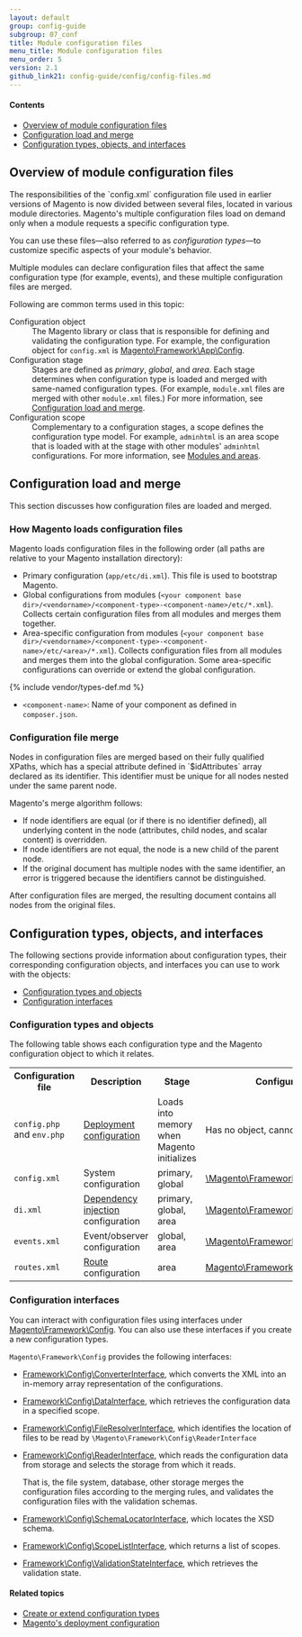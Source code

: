 ```yaml
---
layout: default
group: config-guide
subgroup: 07_conf
title: Module configuration files
menu_title: Module configuration files
menu_order: 5
version: 2.1
github_link21: config-guide/config/config-files.md
---
```



#### Contents

*  <a href="#config-files-overview">Overview of module configuration files</a>
*  <a href="#config-files-loadmerge">Configuration load and merge</a>
*  <a href="#config-files-classes">Configuration types, objects, and interfaces</a>

<h2 id="config-files-overview">Overview of module configuration files</h2>
The responsibilities of the `config.xml` configuration file used in earlier versions of Magento is now divided between several files, located in various module directories. Magento's multiple configuration files load on demand only when a module requests a specific configuration type.

You can use these files&mdash;also referred to as *configuration types*&mdash;to customize specific aspects of your module's behavior.

Multiple modules can declare configuration files that affect the same configuration type (for example, events), and these multiple configuration files are merged.

Following are common terms used in this topic:

<dl>
	<dt>Configuration object</dt>
	<dd>The Magento library or class that is responsible for defining and validating the configuration type. For example, the configuration object for <code>config.xml</code> is <a href=" {{ site.mage2100url }}lib/internal/Magento/Framework/App/Config.php" target="_blank">Magento\Framework\App\Config</a>.</dd>
	<dt>Configuration stage</dt>
	<dd>Stages are defined as <em>primary</em>, <em>global</em>, and <em>area</em>. Each stage determines when configuration type is loaded and merged with same-named configuration types. (For example, <code>module.xml</code> files are merged with other <code>module.xml</code> files.) For more information, see <a href="#config-files-loadmerge">Configuration load and merge</a>.</dd>
	<dt>Configuration scope</dt>
	<dd>Complementary to a configuration stages, a scope defines the configuration type model. For example, <code>adminhtml</code> is an area scope that is loaded with at the stage with other modules' <code>adminhtml</code> configurations. For more information, see <a href="{{ site.gdeurl21 }}architecture/modules/mod_and_areas.html">Modules and areas</a>.</dd>
</dl>

<h2 id="config-files-loadmerge">Configuration load and merge</h2>
This section discusses how configuration files are loaded and merged.

<h3 id="config-files-load">How Magento loads configuration files</h3>
Magento loads configuration files in the following order (all paths are relative to your Magento installation directory):

* Primary configuration (`app/etc/di.xml`). This file is used to bootstrap Magento.
* Global configurations from modules (`<your component base dir>/<vendorname>/<component-type>-<component-name>/etc/*.xml`). Collects certain configuration files from all modules and merges them together.
* Area-specific configuration from modules (`<your component base dir>/<vendorname>/<component-type>-<component-name>/etc/<area>/*.xml`). Collects configuration files from all modules and merges them into the global configuration. Some area-specific configurations can override or extend the global configuration.

{% include vendor/types-def.md %}

*	`<component-name>`: Name of your component as defined in `composer.json`.

<h3 id="config-files-load-merge-merge">Configuration file merge</h3>
Nodes in configuration files are merged based on their fully qualified XPaths, which has a special attribute defined in `$idAttributes` array declared as its identifier. This identifier must be unique for all nodes nested under the same parent node.

Magento's merge algorithm follows:

* If node identifiers are equal (or if there is no identifier defined), all underlying content in the node (attributes, child nodes, and scalar content) is overridden.
* If node identifiers are not equal, the node is a new child of the parent node.
* If the original document has multiple nodes with the same identifier, an error is triggered because the identifiers cannot be distinguished.

After configuration files are merged, the resulting document contains all nodes from the original files. 

<h2 id="config-files-classes">Configuration types, objects, and interfaces</h2>
The following sections provide information about configuration types, their corresponding configuration objects, and interfaces you can use to work with the objects:

* <a href="#config-files-classes-objects">Configuration types and objects</a>
* <a href="#config-files-classes-int">Configuration interfaces</a>

<h3 id="config-files-classes-objects">Configuration types and objects</h3>
The following table shows each configuration type and the Magento configuration object to which it relates.

<table>
	<tbody>
		<tr>
			<th>Configuration file</th>
			<th>Description</th>
			<th>Stage</th>
			<th>Configuration object</th>
		</tr>
		<tr>
			<td><code>config.php</code> and <code>env.php</code></td>
			<td><a href="{{ site.gdeurl21 }}config-guide/config/config-php.html">Deployment configuration</a></td>
			<td>Loads into memory when Magento initializes</td>
			<td>Has no object, cannot be customized</td>
		</tr>
		<tr>
			<td><code>config.xml</code></td>
			<td>System configuration</td>
			<td>primary, global </td>
			<td><a href=" {{ site.mage2100url }}lib/internal/Magento/Framework/App/Config.php" target="_blank">\Magento\Framework\App\Config</a></td>
		</tr>
		<tr>
			<td><code>di.xml</code></td>
			<td><a href="{{ site.gdeurl21 }}extension-dev-guide/depend-inj.html">Dependency injection</a> configuration</td>
			<td>primary, global, area</td>
			<td><a href=" {{ site.mage2100url }}lib/internal/Magento/Framework/ObjectManager/Config/Config.php" target="_blank">\Magento\Framework\ObjectManager\Config</a></td>
		</tr>
		<tr>
			<td><code>events.xml</code></td>
			<td>Event/observer configuration</td>
			<td>global, area</td>
			<td><a href=" {{ site.mage2100url }}lib/internal/Magento/Framework/Event.php" target="_blank">\Magento\Framework\Event</a></td>
		</tr>
<!--     <tr>
			<td><code>cache.xml</code></td>
			<td>global, area</td>
			<td><a href=" {{ site.mage2100url }}lib/internal/Magento/Framework/Event.php" target="_blank">Magento\Framework\Event</a></td>
		</tr> -->
		<tr>
			<td><code>routes.xml</code></td>
			<td><a href="{{ site.gdeurl21 }}extension-dev-guide/routing.html">Route</a> configuration</td>
			<td>area</td>
			<td><a href=" {{ site.mage2100url }}lib/internal/Magento/Framework/App/Route/Config.php" target="_blank">Magento\Framework\App\Route\Config</a></td>
		</tr>
	</tbody>
</table>

<h3 id="config-files-classes-int">Configuration interfaces</h3>
You can interact with configuration files using interfaces under <a href="{{ site.mage2100url }}lib/internal/Magento/Framework/Config" target="_blank">Magento\Framework\Config</a>. You can also use these interfaces if you create a new configuration types.

`Magento\Framework\Config` provides the following interfaces:

* <a href="{{ site.mage2100url }}lib/internal/Magento/Framework/Config/ConverterInterface.php" target="_blank">Framework\Config\ConverterInterface</a>, which converts the XML into an in-memory array representation of the configurations.
* <a href="{{ site.mage2100url }}lib/internal/Magento/Framework/Config/DataInterface.php" target="_blank">Framework\Config\DataInterface</a>, which retrieves the configuration data in a specified scope.
* <a href="{{ site.mage2100url }}lib/internal/Magento/Framework/Config/FileResolverInterface.php" target="_blank">Framework\Config\FileResolverInterface</a>, which identifies the location of files to be read by `\Magento\Framework\Config\ReaderInterface`
* <a href="{{ site.mage2100url }}lib/internal/Magento/Framework/Config/ReaderInterface.php" target="_blank">Framework\Config\ReaderInterface</a>, which reads the configuration data from storage and selects the storage from which it reads.

	 That is, the file system, database, other storage merges the configuration files according to the merging rules, and validates the configuration files with the validation schemas.

*  <a href="{{ site.mage2100url }}lib/internal/Magento/Framework/Config/SchemaLocatorInterface.php" target="_blank">Framework\Config\SchemaLocatorInterface</a>, which locates the XSD schema.
*  <a href="{{ site.mage2100url }}lib/internal/Magento/Framework/Config/ScopeListInterface.php" target="_blank">Framework\Config\ScopeListInterface</a>, which returns a list of scopes.
*  <a href="{{ site.mage2100url }}lib/internal/Magento/Framework/Config/ValidationStateInterface.php" target="_blank">Framework\Config\ValidationStateInterface</a>, which retrieves the validation state.

#### Related topics

 *  <a href="{{ site.gdeurl21 }}config-guide/config/config-create.html">Create or extend configuration types</a>
 *  <a href="{{ site.gdeurl21 }}config-guide/config/config-php.html">Magento's deployment configuration</a>
